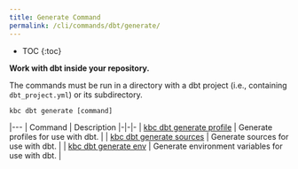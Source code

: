 ```yaml
---
title: Generate Command
permalink: /cli/commands/dbt/generate/
---
```


* TOC
{:toc}

**Work with dbt inside your repository.**

The commands must be run in a directory with a dbt project (i.e., containing `dbt_project.yml`) or its subdirectory.

```
kbc dbt generate [command]
```

|---
| Command | Description
|-|-|-
| [kbc dbt generate profile](/cli/commands/dbt/generate/profile/) | Generate profiles for use with dbt. |
| [kbc dbt generate sources](/cli/commands/dbt/generate/sources/) | Generate sources for use with dbt. |
| [kbc dbt generate env](/cli/commands/dbt/generate/env/) | Generate environment variables for use with dbt. |
